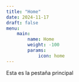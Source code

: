 ```yaml
---
title: "Home"
date: 2024-11-17
draft: false
menu:
    main:
        name: Home
        weight: -100
        params:
            icon: home
---
```

Esta es la pestaña principal